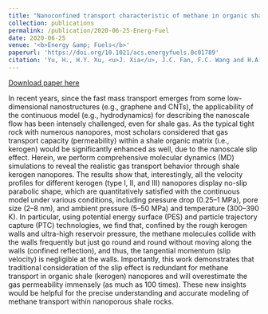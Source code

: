 ```yaml
---
title: "Nanoconfined transport characteristic of methane in organic shale nanopores: the applicability of the continuous model"
collection: publications
permalink: /publication/2020-06-25-Energ-Fuel
date: 2020-06-25
venue: '<b>Energy &amp; Fuels</b>'
paperurl: 'https://doi.org/10.1021/acs.energyfuels.0c01789'
citation: 'Yu, H., H.Y. Xu, <u>J. Xia</u>, J.C. Fan, F.C. Wang and H.A. Wu*, Nanoconfined transport characteristic of methane in organic shale nanopores: the applicability of the continuous model. <i>Energy &amp; Fuels</i>, 2020, 34(8): 9552–9562.'
---
```


<a href='https://doi.org/10.1021/acs.energyfuels.0c01789'>Download paper here</a>

In recent years, since the fast mass transport emerges from some low-dimensional nanostructures (e.g., graphene and CNTs), the applicability of the continuous model (e.g., hydrodynamics) for describing the nanoscale flow has been intensely challenged, even for shale gas. As the typical tight rock with numerous nanopores, most scholars considered that gas transport capacity (permeability) within a shale organic matrix (i.e., kerogen) would be significantly enhanced as well, due to the nanoscale slip effect. Herein, we perform comprehensive molecular dynamics (MD) simulations to reveal the realistic gas transport behavior through shale kerogen nanopores. The results show that, interestingly, all the velocity profiles for different kerogen (type I, II, and III) nanopores display no-slip parabolic shape, which are quantitatively satisfied with the continuous model under various conditions, including pressure drop (0.25–1 MPa), pore size (2–8 nm), and ambient pressure (5–50 MPa) and temperature (300–390 K). In particular, using potential energy surface (PES) and particle trajectory capture (PTC) technologies, we find that, confined by the rough kerogen walls and ultra-high reservoir pressure, the methane molecules collide with the walls frequently but just go round and round without moving along the walls (confined reflection), and thus, the tangential momentum (slip velocity) is negligible at the walls. Importantly, this work demonstrates that traditional consideration of the slip effect is redundant for methane transport in organic shale (kerogen) nanopores and will overestimate the gas permeability immensely (as much as 100 times). These new insights would be helpful for the precise understanding and accurate modeling of methane transport within nanoporous shale rocks.
